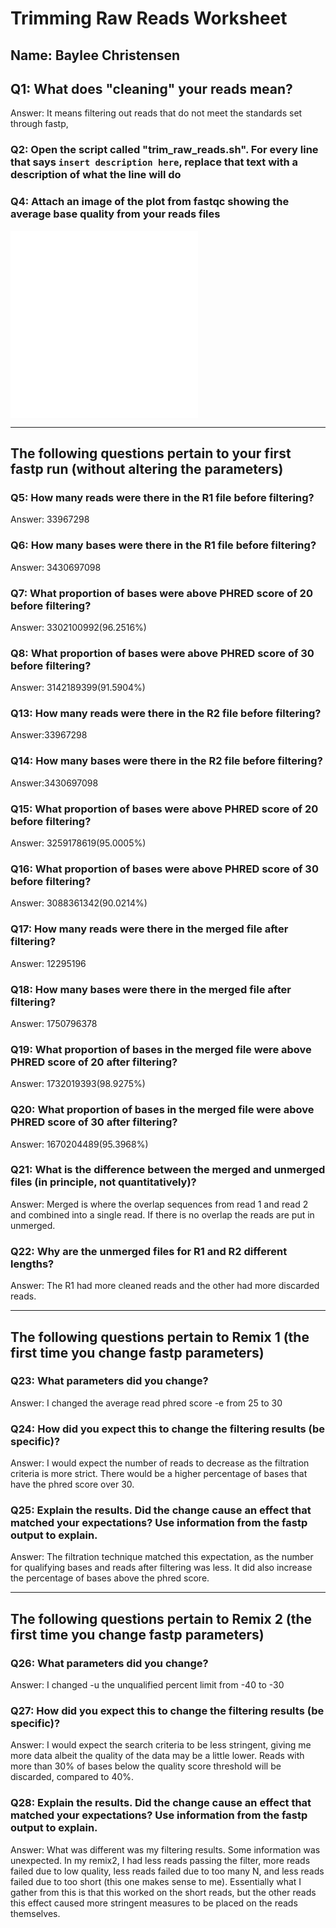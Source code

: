 # Trimming Raw Reads Worksheet

<!--- Write name below --->
## Name: Baylee Christensen 

<!--- For this worksheet, answer the following questions--->

## Q1: What does "cleaning" your reads mean?
Answer: It means filtering out reads that do not meet the standards set through fastp,

### Q2: Open the script called "trim_raw_reads.sh". For every line that says ```insert description here```, replace that text with a description of what the line will do

### Q4: Attach an image of the plot from fastqc showing the average base quality from your reads files
![before-trimming-PHRED-plot-1](./raw_reads/SRR5138446_2_fastqc.html)
![before-trimming-PHRED-plot-1](./raw_reads/SRR5138446_2_fastqc.html)


---

## The following questions pertain to your first fastp run (without altering the parameters)
### Q5: How many reads were there in the R1 file before filtering?
Answer: 33967298
### Q6: How many bases were there in the R1 file before filtering?
Answer: 3430697098
### Q7: What proportion of bases were above PHRED score of 20 before filtering?
Answer: 3302100992(96.2516%)
### Q8: What proportion of bases were above PHRED score of 30 before filtering?
Answer: 3142189399(91.5904%) 

### Q13: How many reads were there in the R2 file before filtering?
Answer:33967298
### Q14: How many bases were there in the R2 file before filtering?
Answer:3430697098
### Q15: What proportion of bases were above PHRED score of 20 before filtering?
Answer: 3259178619(95.0005%)
### Q16: What proportion of bases were above PHRED score of 30 before filtering?
Answer: 3088361342(90.0214%)

### Q17: How many reads were there in the merged file after filtering?
Answer: 12295196
### Q18: How many bases were there in the merged file after filtering?
Answer: 1750796378
### Q19: What proportion of bases in the merged file were above PHRED score of 20 after filtering?
Answer: 1732019393(98.9275%)
### Q20: What proportion of bases in the merged file were above PHRED score of 30 after filtering?
Answer: 1670204489(95.3968%)

### Q21: What is the difference between the merged and unmerged files (in principle, not quantitatively)?
Answer: Merged is where the overlap sequences from read 1 and read 2 and combined into a single read. If there is no overlap the reads are put in unmerged.
### Q22: Why are the unmerged files for R1 and R2 different lengths?
Answer: The R1 had more cleaned reads and the other had more discarded reads.

---

## The following questions pertain to Remix 1 (the first time you change fastp parameters)
### Q23: What parameters did you change?
Answer: I changed the average read phred score -e from 25 to 30
### Q24: How did you expect this to change the filtering results (be specific)?
Answer: I would expect  the number of reads to decrease as the filtration criteria is more strict. There would be a higher percentage of bases that have the phred score over 30.
### Q25: Explain the results. Did the change cause an effect that matched your expectations? Use information from the fastp output to explain.
Answer: The filtration technique matched this expectation, as the number for qualifying bases and reads after filtering was less. It did also increase the percentage of bases above the phred score. 

---

## The following questions pertain to Remix 2 (the first time you change fastp parameters)
### Q26: What parameters did you change?
Answer: I changed -u the unqualified percent limit from -40 to -30
### Q27: How did you expect this to change the filtering results (be specific)?
Answer: I would expect the search criteria to be less stringent, giving me more data albeit the quality of the data may be a little lower.
Reads with more than 30% of bases below the quality score threshold will be discarded, compared to 40%.
### Q28: Explain the results. Did the change cause an effect that matched your expectations? Use information from the fastp output to explain.
Answer: What was different was my filtering results. Some information was unexpected. In my remix2, I had less reads passing the filter, more reads failed due to low quality, less reads failed due to  too many N, and less reads failed due to too short (this one makes sense to me). Essentially what I gather from this is that this worked on the short reads, but the other reads this effect caused more stringent measures to be placed on the reads themselves.  

